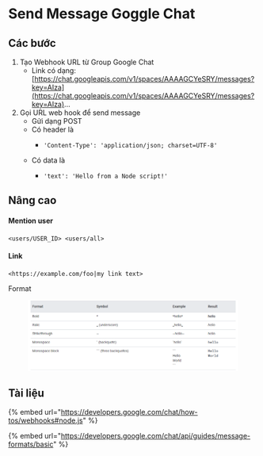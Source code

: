 # Send Message Goggle Chat

## Các bước

1. Tạo Webhook URL từ Group Google Chat
   * Link có dạng: [https://chat.googleapis.com/v1/spaces/AAAAGCYeSRY/messages?key=AIza](https://chat.googleapis.com/v1/spaces/AAAAGCYeSRY/messages?key=AIza)...
2. Gọi URL web hook để send message
   * Gửi dạng POST
   * Có header là
     * ```
       'Content-Type': 'application/json; charset=UTF-8'
       ```
   * Có data là
     * ```
       'text': 'Hello from a Node script!'
       ```

## Nâng cao

#### Mention user

```
<users/USER_ID> <users/all>
```

#### Link

```
<https://example.com/foo|my link text>
```

Format

<figure><img src="../.gitbook/assets/image (1).png" alt=""><figcaption></figcaption></figure>

## Tài liệu

{% embed url="https://developers.google.com/chat/how-tos/webhooks#node.js" %}

{% embed url="https://developers.google.com/chat/api/guides/message-formats/basic" %}

